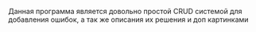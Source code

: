 Данная программа является довольно простой CRUD системой для добавления ошибок, а так же описания их решения и доп картинками
